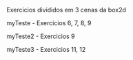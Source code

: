 Exercicios divididos em 3 cenas da box2d

myTeste - Exercicios 6, 7, 8, 9

myTeste2 - Exercicios 9

myTeste3 - Exercicios 11, 12
